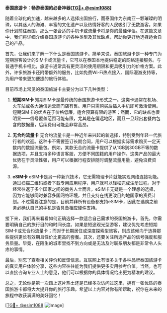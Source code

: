 **泰国旅游卡：畅游泰国的必备神器[[TG💪+ @esim1088](https://t.me/s/esim1088)]**

随着全球化的加速，越来越多的人选择出国旅行，而泰国作为东南亚一颗璀璨的明珠，以其迷人的海滩、丰富的文化遗产以及热情好客的人民吸引了无数游客。如果你计划前往泰国，那么一张合适的手机卡或流量卡将是你的最佳伴侣。在这篇文章中，我们将详细介绍泰国旅游卡的各种类型及其优缺点，帮助你更好地选择适合自己的产品。

首先，让我们来了解一下什么是泰国旅游卡。简单来说，泰国旅游卡是一种专门为短期游客设计的SIM卡或流量卡，它可以在泰国本地提供稳定的网络连接服务。与普通手机卡相比，旅游卡通常具有更灵活的使用期限和更具吸引力的价格方案。此外，许多旅游卡还附带额外的服务，比如免费Wi-Fi热点接入、国际漫游支持等，为用户带来更加便捷的旅行体验。

目前市场上常见的泰国旅游卡主要分为以下几种类型：

1. **短期SIM卡**
   短期SIM卡是最传统的泰国旅游卡形式之一。这类卡通常在机场、火车站或各大通信运营商门店有售。用户只需购买后插入手机即可激活使用。短期SIM卡的优点在于价格低廉，适合预算有限的游客；然而，它的缺点也很明显——信号覆盖范围可能有限，尤其是在偏远地区，而且一旦超出套餐内包含的数据量，后续费用可能会非常高昂。

2. **无合约流量卡**
   无合约流量卡是一种近年来兴起的新选择，特别受到年轻一代旅行者的欢迎。这种卡不需要签订长期合同，用户可以根据实际需求购买一定天数内的数据流量包。例如，某款无合约流量卡提供了从1GB到30GB不等的数据选项，并且支持多种语言客服，方便不同国籍的用户操作。这类产品的最大优势在于灵活性强，用户可以根据行程安排随时调整流量用量，避免浪费资源。

3. **eSIM卡**
   eSIM卡是另一种新兴技术，它无需物理卡片就能实现网络连接功能。通过扫描二维码或者下载专用应用程序，用户就可以轻松完成注册过程。对于经常往返于多个国家之间的商务人士而言，eSIM卡无疑是一个理想的选择，因为它能够同时兼容多国网络环境，并且支持在线更改目的地国家的资费计划。不过需要注意的是，目前并非所有设备都支持eSIM卡，因此在选购之前务必确认自己的手机是否具备相应硬件支持。

接下来，我们再来看看如何正确选择一款适合自己需求的泰国旅游卡。首先，你需要明确自己的旅行目的和时间长度。如果是短途观光型游客，建议优先考虑短期SIM卡或无合约流量卡；而对于长期居住或深度探索型旅客，则应该倾向于选择那些提供更长有效期且性价比更高的套餐。其次，还要关注所选产品的信号强度和服务质量。毕竟，在陌生的城市里找不到方向或是无法及时联系朋友都是非常令人头疼的事情。

最后，别忘了查看相关评价和反馈信息。互联网上有很多关于各种品牌泰国旅游卡的真实用户体验分享，这些内容往往能为我们提供更多实用参考价值。当然，也可以直接咨询专业人士的意见，他们可以根据你的具体情况给出更为精准的建议。

总之，无论你是第一次踏上这片热土还是已经多次访问过这里，拥有一张优质的泰国旅游卡都将大大提升你的旅行乐趣。希望以上内容对你有所帮助，祝你在未来的旅程中收获满满的美好回忆！

[[TG💪+ @esim1088](https://t.me/s/esim1088) ![Image](https://i.postimg.cc/4NQfJmqS/Snipaste-2025-05-13-00-14-12.png)]